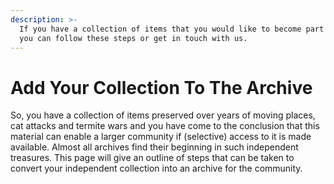 ```yaml
---
description: >-
  If you have a collection of items that you would like to become part of QAMRA,
  you can follow these steps or get in touch with us.
---
```


# Add Your Collection To The Archive

So, you have a collection of items preserved over years of moving places, cat attacks and termite wars and you have come to the conclusion that this material can enable a larger community if \(selective\) access to it is made available. Almost all archives find their beginning in such independent treasures. This page will give an outline of steps that can be taken to convert your independent collection into an archive for the community. 



